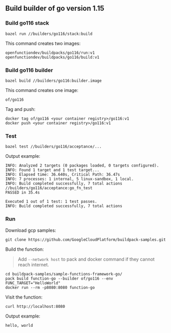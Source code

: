 ## Build builder of go version 1.15

### Build go116 stack

```shell
bazel run //builders/go116/stack:build
```

This command creates two images:

```shell
openfunctiondev/buildpacks/go116/run:v1
openfunctiondev/buildpacks/go116/build:v1
```

### Build go116 builder

```shell
bazel build //builders/go116:builder.image
```

This command creates one image:

```shell
of/go116
```

Tag and push:

```shell
docker tag of/go116 <your container registry>/go116:v1
docker push <your container registry>/go116:v1
```

### Test

```shell
bazel test //builders/go116/acceptance/...
```

Output example:

```shell
INFO: Analyzed 2 targets (0 packages loaded, 0 targets configured).
INFO: Found 1 target and 1 test target...
INFO: Elapsed time: 36.640s, Critical Path: 36.47s
INFO: 7 processes: 1 internal, 5 linux-sandbox, 1 local.
INFO: Build completed successfully, 7 total actions
//builders/go116/acceptance:go_fn_test                                   PASSED in 35.4s

Executed 1 out of 1 test: 1 test passes.
INFO: Build completed successfully, 7 total actions
```

### Run

Download gcp samples:

```shell
git clone https://github.com/GoogleCloudPlatform/buildpack-samples.git
```

Build the function:

> Add `--network host` to pack and docker command if they cannot reach internet.

```shell
cd buildpack-samples/sample-functions-framework-go/
pack build function-go --builder of/go116 --env FUNC_TARGET="HelloWorld"
docker run --rm -p8080:8080 function-go
```

Visit the function:

```shell
curl http://localhost:8080
```

Output example:

```shell
hello, world
```